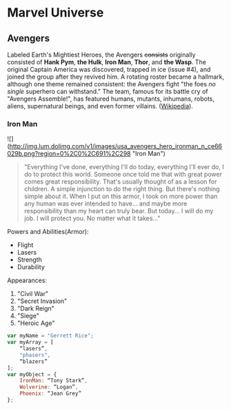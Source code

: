 # Marvel Universe

## Avengers

Labeled Earth's Mightiest Heroes, the Avengers ~~consists~~ originally consisted of **Hank Pym**, **the Hulk**, **Iron Man**, **Thor**, and **the Wasp**. The original Captain America was discovered, trapped in ice (issue #4), and joined the group after they revived him. A rotating roster became a hallmark, although one theme remained consistent: the Avengers fight "the foes *no single* superhero can withstand." The team, famous for its battle cry of "Avengers Assemble!", has featured humans, mutants, inhumans, robots, aliens, supernatural beings, and even former villains. ([Wikipedia](https://en.wikipedia.org/wiki/Avengers_(comics) "Marvel Avengers")).

### Iron Man

![] (http://img.lum.dolimg.com/v1/images/usa_avengers_hero_ironman_n_ce66029b.png?region=0%2C0%2C691%2C298 "Iron Man")
	
> "Everything I've done, everything I'll do today, everything I'll ever do, I do to protect this world. Someone once told me that with great power comes great responsibility. That's usually thought of as a lesson for children. A simple injunction to do the right thing. But there's nothing simple about it. When I put on this armor, I took on more power than any human was ever intended to have... and maybe more responsibility than my heart can truly bear. But today... I will do my job. I will protect you. No matter what it takes..."

Powers and Abilities(Armor):
* Flight
* Lasers
* Strength
* Durability

Appearances:
1. "Civil War"
2. "Secret Invasion"
3. "Dark Reign"
4. "Siege"
5. "Heroic Age"

```javascript
var myName = "Gerrett Rice";
var myArray = [
    “lasers”,
    "phasers",
    “blazers”
];
var myObject = {
    IronMan: “Tony Stark”,
    Wolverine: “Logan”,
    Phoenix: “Jean Grey”
};
```